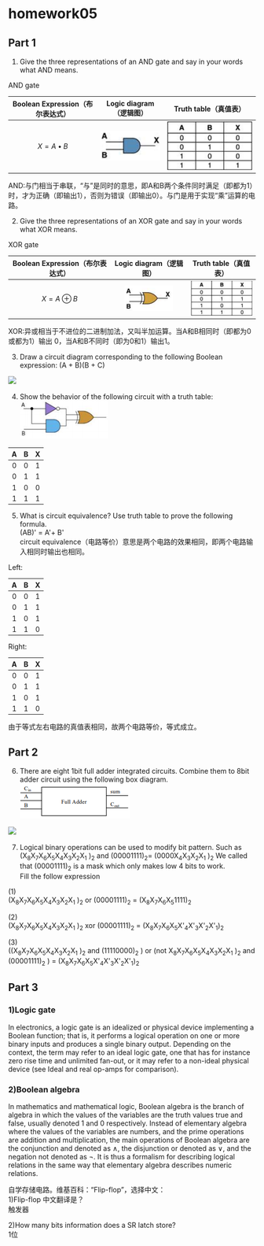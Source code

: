 # homework05

## Part 1

1) Give the three representations of an AND gate and say in your
words what AND means.

AND gate

|Boolean Expression（布尔表达式）|Logic diagram（逻辑图）|Truth table（真值表）|
|:----------:|:-----------------:|:---------------------:|
|$$X = A • B$$|![](images/AND.png)|![](images/andtt.png)

AND:与门相当于串联，“与”是同时的意思，即A和B两个条件同时满足（即都为1）时，才为正确（即输出1），否则为错误（即输出0）。与门是用于实现“乘”运算的电路。

2) Give the three representations of an XOR gate and say in your
words what XOR means.

 XOR gate

|Boolean Expression（布尔表达式）|Logic diagram（逻辑图）|Truth table（真值表）|
|:-----------------:|:--------------------:|:-----------------------:|
|$$X = A ⊕ B$$|![](images/XOR.png)|![](images/xortt.png)

XOR:异或相当于不进位的二进制加法，又叫半加运算。当A和B相同时（即都为0或都为1）输出 0，当A和B不同时（即为0和1）输出1。

3) Draw a circuit diagram corresponding to the following Boolean expression: (A + B)(B + C)<br/>

![](images/hw05图2.jpg)

4) Show the behavior of the following circuit with a truth table:<br/>
![](images/hw05p1.png)

|A|B|X|
|:-----:|:-----:|:-----:|
|0|0|1
|0|1|1
|1|0|0
|1|1|1

5) What is circuit equivalence? Use truth table to prove the
following formula.<br/>
(AB)' = A'+ B'<br/>
circuit equivalence（电路等价）意思是两个电路的效果相同，即两个电路输入相同时输出也相同。

Left:

|A|B|X|
|:-----:|:-----:|:-----:|
|0|0|1
|0|1|1
|1|0|1
|1|1|0

Right:

|A|B|X|
|:-----:|:-----:|:-----:|
|0|0|1
|0|1|1
|1|0|1
|1|1|0

由于等式左右电路的真值表相同，故两个电路等价，等式成立。

## Part 2

6) There are eight 1bit full adder integrated circuits. Combine them to 8bit adder
circuit using the following box diagram.<br/>
![](images/hw05p2.png)<br/>

![](images/hw05图1.jpg)


7) Logical binary operations can be used to modify bit pattern. Such as
(X<sub>8</sub>X<sub>7</sub>X<sub>6</sub>X<sub>5</sub>X<sub>4</sub>X<sub>3</sub>X<sub>2</sub>X<sub>1</sub>
)<sub>2</sub> and (00001111)<sub>2</sub>= (0000X<sub>4</sub>X<sub>3</sub>X<sub>2</sub>X<sub>1</sub>
)<sub>2</sub>
We called that (00001111)<sub>2</sub>
is a mask which only makes low 4 bits to work.<br/>
Fill the follow expression

(1) <br/>(X<sub>8</sub>X<sub>7</sub>X<sub>6</sub>X<sub>5</sub>X<sub>4</sub>X<sub>3</sub>X<sub>2</sub>X<sub>1</sub>
)<sub>2</sub> or (00001111)<sub>2</sub> = (X<sub>8</sub>X<sub>7</sub>X<sub>6</sub>X<sub>5</sub>1111)<sub>2</sub>

(2) <br/>(X<sub>8</sub>X<sub>7</sub>X<sub>6</sub>X<sub>5</sub>X<sub>4</sub>X<sub>3</sub>X<sub>2</sub>X<sub>1</sub>
)<sub>2</sub>
xor (00001111)<sub>2</sub> = (X<sub>8</sub>X<sub>7</sub>X<sub>6</sub>X<sub>5</sub>X'<sub>4</sub>X'<sub>3</sub>X'<sub>2</sub>X'<sub>1</sub>)<sub>2</sub>

(3)<br/>
 ((X<sub>8</sub>X<sub>7</sub>X<sub>6</sub>X<sub>5</sub>X<sub>4</sub>X<sub>3</sub>X<sub>2</sub>X<sub>1</sub>
)<sub>2</sub> and (11110000)<sub>2</sub> )
or (not X<sub>8</sub>X<sub>7</sub>X<sub>6</sub>X<sub>5</sub>X<sub>4</sub>X<sub>3</sub>X<sub>2</sub>X<sub>1</sub>
)<sub>2</sub>
and (00001111)<sub>2</sub>
) = (X<sub>8</sub>X<sub>7</sub>X<sub>6</sub>X<sub>5</sub>X'<sub>4</sub>X'<sub>3</sub>X'<sub>2</sub>X'<sub>1</sub>)<sub>2</sub>

## Part 3

### 1)Logic gate

In electronics, a logic gate is an idealized or physical device implementing a Boolean function; that is, it performs a logical operation on one or more binary inputs and produces a single binary output. Depending on the context, the term may refer to an ideal logic gate, one that has for instance zero rise time and unlimited fan-out, or it may refer to a non-ideal physical device (see Ideal and real op-amps for comparison).

### 2)Boolean algebra

In mathematics and mathematical logic, Boolean algebra is the branch of algebra in which the values of the variables are the truth values true and false, usually denoted 1 and 0 respectively. Instead of elementary algebra where the values of the variables are numbers, and the prime operations are addition and multiplication, the main operations of Boolean algebra are the conjunction and denoted as ∧, the disjunction or denoted as ∨, and the negation not denoted as ¬. It is thus a formalism for describing logical relations in the same way that elementary algebra describes numeric relations.

自学存储电路。维基百科：“Flip-flop”，选择中文：<br/>
1)Flip-flop 中文翻译是？  
触发器

2)How many bits information does a SR latch store?<br/>
1位